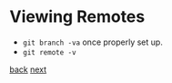 # Viewing Remotes

- `git branch -va` once properly set up.
- `git remote -v`

[back](09-01-add-remotes.md) [next](10-00-git-push.md)

